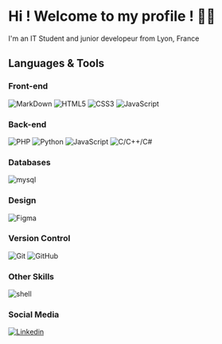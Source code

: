 <h1>Hi ! Welcome to my profile ! 👋🏼</h1>

I'm an IT Student and junior developeur from Lyon, France 

## Languages & Tools

### Front-end
![MarkDown](https://img.shields.io/badge/Markdown-000000?style=for-the-badge&logo=markdown&logoColor=white)
![HTML5](https://img.shields.io/badge/-HTML5-%23E44D27?style=for-the-badge&logo=html5&logoColor=ffffff)
![CSS3](https://img.shields.io/badge/-CSS3-%231572B6?style=for-the-badge&logo=css3)
![JavaScript](https://img.shields.io/badge/JAVASCRIPT-323330?style=for-the-badge&logo=javascript&logoColor=F7DF1E)

### Back-end
![PHP](https://img.shields.io/badge/php-%23777BB4.svg?style=for-the-badge&logo=php&logoColor=white)
![Python](https://img.shields.io/badge/python-3670A0?style=for-the-badge&logo=python&logoColor=ffdd54)
![JavaScript](https://img.shields.io/badge/JAVASCRIPT-323330?style=for-the-badge&logo=javascript&logoColor=F7DF1E)
![C/C++/C#](https://img.shields.io/badge/c,%20c++,%20cs-3670A0?style=for-the-badge&logo=c&logoColor=ffdd54)

### Databases
![mysql](https://img.shields.io/badge/MySQL-00000F?style=for-the-badge&logo=mysql&logoColor=white)

### Design
![Figma](https://img.shields.io/badge/figma-%23F24E1E.svg?style=for-the-badge&logo=figma&logoColor=white)

### Version Control
![Git](https://img.shields.io/badge/git-%23F05033.svg?style=for-the-badge&logo=git&logoColor=white)
![GitHub](https://img.shields.io/badge/github-%23121011.svg?style=for-the-badge&logo=github&logoColor=white)

### Other Skills
![shell](https://img.shields.io/badge/Shell_Script-121011?style=for-the-badge&logo=gnu-bash&logoColor=white)

### Social Media
[![Linkedin](https://img.shields.io/badge/-Michel%20LeRuyet-black?style=for-the-badge&logo=Linkedin)](https://www.linkedin.com/in/michel-le-ruyet-5749841ab/)  